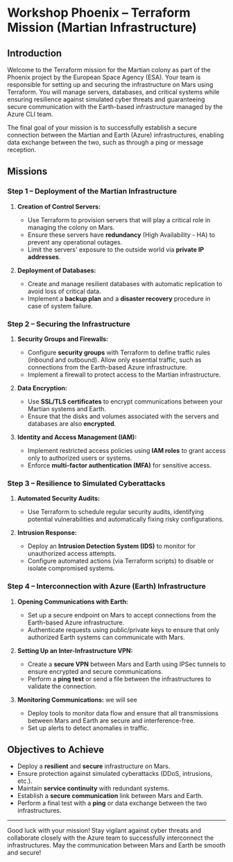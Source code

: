 # Workshop Phoenix – Terraform Mission (Martian Infrastructure)

## Introduction

Welcome to the Terraform mission for the Martian colony as part of the Phoenix project by the European Space Agency (ESA). Your team is responsible for setting up and securing the infrastructure on Mars using Terraform. You will manage servers, databases, and critical systems while ensuring resilience against simulated cyber threats and guaranteeing secure communication with the Earth-based infrastructure managed by the Azure CLI team.

The final goal of your mission is to successfully establish a secure connection between the Martian and Earth (Azure) infrastructures, enabling data exchange between the two, such as through a ping or message reception.

## Missions

### Step 1 – Deployment of the Martian Infrastructure

1. **Creation of Control Servers:**
   - Use Terraform to provision servers that will play a critical role in managing the colony on Mars.
   - Ensure these servers have **redundancy** (High Availability - HA) to prevent any operational outages.
   - Limit the servers' exposure to the outside world via **private IP addresses**.

2. **Deployment of Databases:**
   - Create and manage resilient databases with automatic replication to avoid loss of critical data.
   - Implement a **backup plan** and a **disaster recovery** procedure in case of system failure.

### Step 2 – Securing the Infrastructure

1. **Security Groups and Firewalls:**
   - Configure **security groups** with Terraform to define traffic rules (inbound and outbound). Allow only essential traffic, such as connections from the Earth-based Azure infrastructure.
   - Implement a firewall to protect access to the Martian infrastructure.

2. **Data Encryption:**
   - Use **SSL/TLS certificates** to encrypt communications between your Martian systems and Earth.
   - Ensure that the disks and volumes associated with the servers and databases are also **encrypted**.

3. **Identity and Access Management (IAM):**
   - Implement restricted access policies using **IAM roles** to grant access only to authorized users or systems.
   - Enforce **multi-factor authentication (MFA)** for sensitive access.

### Step 3 – Resilience to Simulated Cyberattacks

1. **Automated Security Audits:**
   - Use Terraform to schedule regular security audits, identifying potential vulnerabilities and automatically fixing risky configurations.

2. **Intrusion Response:**
   - Deploy an **Intrusion Detection System (IDS)** to monitor for unauthorized access attempts.
   - Configure automated actions (via Terraform scripts) to disable or isolate compromised systems.

### Step 4 – Interconnection with Azure (Earth) Infrastructure

1. **Opening Communications with Earth:**
   - Set up a secure endpoint on Mars to accept connections from the Earth-based Azure infrastructure.
   - Authenticate requests using public/private keys to ensure that only authorized Earth systems can communicate with Mars.

2. **Setting Up an Inter-Infrastructure VPN:**
   - Create a **secure VPN** between Mars and Earth using IPSec tunnels to ensure encrypted and secure communications.
   - Perform a **ping test** or send a file between the infrastructures to validate the connection.

3. **Monitoring Communications:** we will see
   - Deploy tools to monitor data flow and ensure that all transmissions between Mars and Earth are secure and interference-free.
   - Set up alerts to detect anomalies in traffic.

## Objectives to Achieve

- Deploy a **resilient** and **secure** infrastructure on Mars.
- Ensure protection against simulated cyberattacks (DDoS, intrusions, etc.).
- Maintain **service continuity** with redundant systems.
- Establish a **secure communication** link between Mars and Earth.
- Perform a final test with a **ping** or data exchange between the two infrastructures.

---

Good luck with your mission! Stay vigilant against cyber threats and collaborate closely with the Azure team to successfully interconnect the infrastructures. May the communication between Mars and Earth be smooth and secure!
